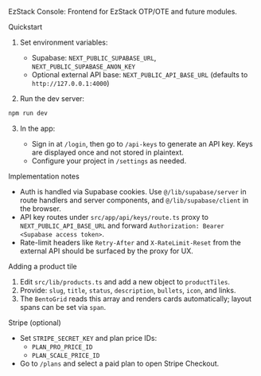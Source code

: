 EzStack Console: Frontend for EzStack OTP/OTE and future modules.

Quickstart

1. Set environment variables:

   - Supabase: `NEXT_PUBLIC_SUPABASE_URL`, `NEXT_PUBLIC_SUPABASE_ANON_KEY`
   - Optional external API base: `NEXT_PUBLIC_API_BASE_URL` (defaults to `http://127.0.0.1:4000`)

2. Run the dev server:

```bash
npm run dev
```

3. In the app:

   - Sign in at `/login`, then go to `/api-keys` to generate an API key. Keys are displayed once and not stored in plaintext.
   - Configure your project in `/settings` as needed.

Implementation notes

- Auth is handled via Supabase cookies. Use `@/lib/supabase/server` in route handlers and server components, and `@/lib/supabase/client` in the browser.
- API key routes under `src/app/api/keys/route.ts` proxy to `NEXT_PUBLIC_API_BASE_URL` and forward `Authorization: Bearer <Supabase access token>`.
- Rate-limit headers like `Retry-After` and `X-RateLimit-Reset` from the external API should be surfaced by the proxy for UX.

Adding a product tile

1. Edit `src/lib/products.ts` and add a new object to `productTiles`.
2. Provide: `slug`, `title`, `status`, `description`, `bullets`, `icon`, and links.
3. The `BentoGrid` reads this array and renders cards automatically; layout spans can be set via `span`.

Stripe (optional)

- Set `STRIPE_SECRET_KEY` and plan price IDs:
  - `PLAN_PRO_PRICE_ID`
  - `PLAN_SCALE_PRICE_ID`
- Go to `/plans` and select a paid plan to open Stripe Checkout.
